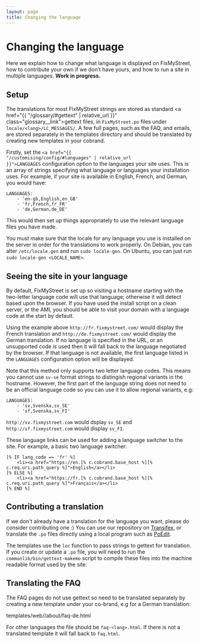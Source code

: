 ```yaml
---
layout: page
title: Changing the language
---
```


# Changing the language

<p class="lead">Here we explain how to change what language is displayed on 
FixMyStreet, how to contribute your own if we don&rsquo;t have yours, and how to
run a site in multiple languages. <strong>Work in progress.</strong></p>

## Setup

The translations for most FixMyStreet strings are stored as standard 
<a href="{{ "/glossary/#gettext" | relative_url }}" class="glossary__link">gettext</a>
files, in `FixMyStreet.po` files under `locale/<lang>/LC_MESSAGES/`. A
few full pages, such as the FAQ, and emails, are stored separately in the
templates directory and should be translated by creating new templates in your
cobrand.


Firstly, set the
<code><a href="{{ "/customising/config/#languages" | relative_url }}">LANGUAGES</a></code>
configuration option to the languages your site uses. This is an array of
strings specifying what language or languages your installation uses. For
example, if your site is available in English, French, and German, you would
have:

    LANGUAGES:
        - 'en-gb,English,en_GB'
        - 'fr,French,fr_FR'
        - 'de,German,de_DE'

This would then set up things appropriately to use the relevant language files
you have made.

You must make sure that the locale for any language you use is installed on the
server in order for the translations to work properly. On Debian, you can alter
`/etc/locale.gen` and run `sudo locale-gen`. On Ubuntu, you can just run `sudo
locale-gen <LOCALE_NAME>`.

## Seeing the site in your language

By default, FixMyStreet is set up so visiting a hostname starting with the
two-letter language code will use that language; otherwise it will detect based
upon the browser. If you have used the install script on a clean server, or the
AMI, you should be able to visit your domain with a language code at the start
by default.

Using the example above `http://fr.fixmystreet.com/` would display the
French translation and `http://de.fixmystreet.com/` would display the
German translation. If no language is specified in the URL, or an
unsupported code is used then it will fall back to the language
negotiated by the browser. If that language is not available,
the first language listed in the `LANGUAGES` configuration option
will be displayed.

Note that this method only supports two letter language codes. This
means you cannot use `sv-se` format strings to distingish regional
variants in the hostname. However, the first part of the language string
does not need to be an official language code so you can use it to allow
regional variants, e.g:

    LANGUAGES:
        - 'sv,Svenska,sv_SE'
        - 'sf,Svenska,sv_FI'

`http://sv.fixmystreet.com` would dsplay `sv_SE` and
`http://sf.fixmystreet.com` would display `sv_FI`.

These language links can be used for adding a language switcher to the
site. For example, a basic two language switcher:

    [% IF lang_code == 'fr' %]
        <li><a href="https://en.[% c.cobrand.base_host %][% c.req.uri.path_query %]">English</a></li>
    [% ELSE %]
        <li><a href="https://fr.[% c.cobrand.base_host %][% c.req.uri.path_query %]">Français</a></li>
    [% END %]

## Contributing a translation

If we don't already have a translation for the language you want, please do
consider contributing one :) You can use our repository on
[Transifex](https://www.transifex.com/projects/p/fixmystreet/),
or translate the `.po` files directly using a local program such as
[PoEdit](http://www.poedit.net/).

The templates use the `loc` function to pass strings to gettext for
translation. If you create or update a `.po` file, you will need to run the
`commonlib/bin/gettext-makemo` script to compile these files into the machine
readable format used by the site.

## Translating the FAQ

The FAQ pages do not use gettext so need to be translated separately by
creating a new template under your co-brand, e.g for a German
translation:

  templates/web/<co-brand>/about/faq-de.html

For other languages the file should be `faq-<lang>.html`. If there is
not a translated template it will fall back to `faq.html`.
